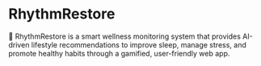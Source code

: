 # RhythmRestore
🌙 RhythmRestore is a smart wellness monitoring system that provides AI-driven lifestyle recommendations to improve sleep, manage stress, and promote healthy habits through a gamified, user-friendly web app.
